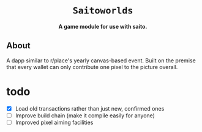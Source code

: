 <div align="center">

  <h1><code>Saitoworlds</code></h1>

  <strong>A game module for use with saito.</strong>

</div>

## About

A dapp similar to r/place's yearly canvas-based event.
Built on the premise that every wallet can only contribute one pixel to the picture overall.

# todo

- [x] Load old transactions rather than just new, confirmed ones
- [ ] Improve build chain (make it compile easily for anyone)
- [ ] Improved pixel aiming facilities
